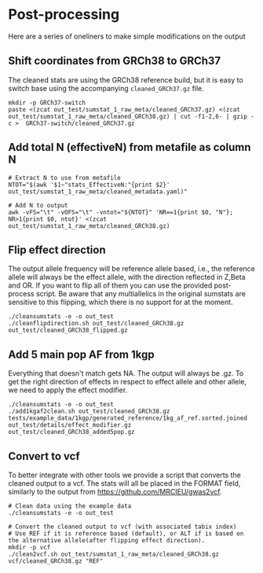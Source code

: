# Post-processing

Here are a series of oneliners to make simple modifications on the output


## Shift coordinates from GRCh38 to GRCh37
The cleaned stats are using the GRCh38 reference build, but it is easy to switch base using the accompanying `cleaned_GRCh37.gz` file. 

```
mkdir -p GRCh37-switch
paste <(zcat out_test/sumstat_1_raw_meta/cleaned_GRCh37.gz) <(zcat out_test/sumstat_1_raw_meta/cleaned_GRCh38.gz) | cut -f1-2,6- | gzip -c >  GRCh37-switch/cleaned_GRCh37.gz
```

## Add total N (effectiveN) from metafile as column N

```
# Extract N to use from metafile
NTOT="$(awk '$1~"stats_EffectiveN:"{print $2}' out_test/sumstat_1_raw_meta/cleaned_metadata.yaml)"

# Add N to output
awk -vFS="\t" -vOFS="\t" -vntot="${NTOT}" 'NR==1{print $0, "N"}; NR>1{print $0, ntot}' <(zcat out_test/sumstat_1_raw_meta/cleaned_GRCh38.gz)
```

## Flip effect direction
The output allele frequency will be reference allele based, i.e., the reference allele will always be the effect allele, with the direction reflected in Z,Beta and OR. If you want to flip all of them you can use the provided post-process script. Be aware that any multiallelics in the original sumstats are sensitive to this flipping, which there is no support for at the moment.
```
./cleansumstats -e -o out_test
./cleanflipdirection.sh out_test/cleaned_GRCh38.gz out_test/cleaned_GRCh38_flipped.gz
```

## Add 5 main pop AF from 1kgp
Everything that doesn't match gets NA. The output will always be .gz. To get the right direction of effects in respect to effect allele and other allele, we need to apply the effect modifier.
```
./cleansumstats -e -o out_test
./add1kgaf2clean.sh out_test/cleaned_GRCh38.gz tests/example_data/1kgp/generated_reference/1kg_af_ref.sorted.joined out_test/details/effect_modifier.gz out_test/cleaned_GRCh38_added5pop.gz
```

## Convert to vcf

To better integrate with other tools we provide a script that converts the cleaned output to a vcf. The stats will all be placed in the FORMAT field, similarly to the output from https://github.com/MRCIEU/gwas2vcf.

```
# Clean data using the example data
./cleansumstats -e -o out_test

# Convert the cleaned output to vcf (with associated tabix index)
# Use REF if it is reference based (default), or ALT if is based on the alternative allele(after flipping effect direction).
mkdir -p vcf
./clean2vcf.sh out_test/sumstat_1_raw_meta/cleaned_GRCh38.gz vcf/cleaned_GRCh38.gz "REF"

```




